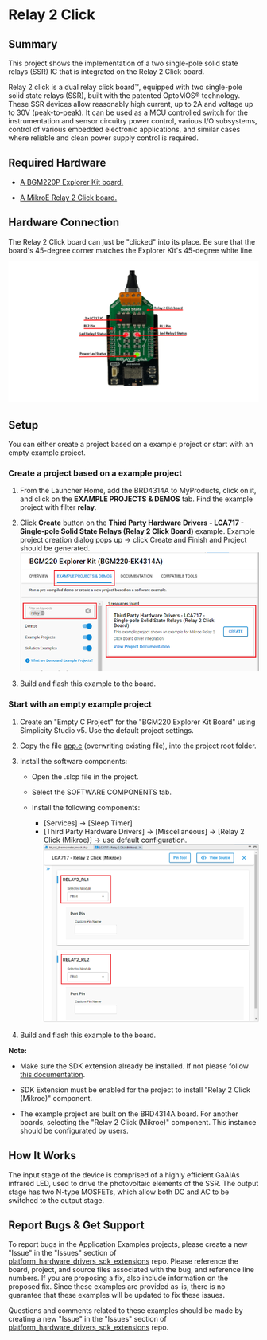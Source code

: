 # Relay 2 Click #

## Summary ##

This project shows the implementation of a two single-pole solid state relays (SSR) IC that is integrated on the Relay 2 Click board.

Relay 2 click is a dual relay click board™, equipped with two single-pole solid state relays (SSR), built with the patented OptoMOS® technology. These SSR devices allow reasonably high current, up to 2A and voltage up to 30V (peak-to-peak). It can be used as a MCU controlled switch for the instrumentation and sensor circuitry power control, various I/O subsystems, control of various embedded electronic applications, and similar cases where reliable and clean power supply control is required.

## Required Hardware ##

- [A BGM220P Explorer Kit board.](https://www.silabs.com/development-tools/wireless/bluetooth/bgm220-explorer-kit)

- [A MikroE Relay 2 Click board.](https://www.mikroe.com/relay-2-click)

## Hardware Connection ##

The Relay 2 Click board can just be "clicked" into its place. Be sure that the board's 45-degree corner matches the Explorer Kit's 45-degree white line.

![board](hardware_connection.png)

## Setup ##

You can either create a project based on a example project or start with an empty example project.

### Create a project based on a example project ###

1. From the Launcher Home, add the BRD4314A to MyProducts, click on it, and click on the **EXAMPLE PROJECTS & DEMOS** tab. Find the example project with filter **relay**.

2. Click **Create** button on the **Third Party Hardware Drivers - LCA717 - Single-pole Solid State Relays (Relay 2 Click Board)** example. Example project creation dialog pops up -> click Create and Finish and Project should be generated.
![Create_example](create_example.png)

3. Build and flash this example to the board.

### Start with an empty example project ###

1. Create an "Empty C Project" for the "BGM220 Explorer Kit Board" using Simplicity Studio v5. Use the default project settings.

2. Copy the file [app.c](https://github.com/SiliconLabs/third_party_hw_drivers_extension/tree/feature/master/app/example/mikroe_relay2_lca717/app.c) (overwriting existing file), into the project root folder.

3. Install the software components:

    - Open the .slcp file in the project.

    - Select the SOFTWARE COMPONENTS tab.

    - Install the following components:

        - [Services] → [Sleep Timer]
        - [Third Party Hardware Drivers] → [Miscellaneous] → [Relay 2 Click (Mikroe)] → use default configuration.
        ![config](configuration.png)

4. Build and flash this example to the board.

**Note:**

- Make sure the SDK extension already be installed. If not please follow [this documentation](https://github.com/SiliconLabs/third_party_hw_drivers_extension/blob/master/README.md).

- SDK Extension must be enabled for the project to install "Relay 2 Click (Mikroe)" component.

- The example project are built on the BRD4314A board. For another boards, selecting the "Relay 2 Click (Mikroe)" component. This instance should be configurated by users.

## How It Works ##

The input stage of the device is comprised of a highly efficient GaAIAs infrared LED, used to drive the photovoltaic elements of the SSR. The output stage has two N-type MOSFETs, which allow both DC and AC to be switched to the output stage.

## Report Bugs & Get Support ##

To report bugs in the Application Examples projects, please create a new "Issue" in the "Issues" section of [platform_hardware_drivers_sdk_extensions](https://github.com/SiliconLabs/platform_hardware_drivers_sdk_extensions) repo. Please reference the board, project, and source files associated with the bug, and reference line numbers. If you are proposing a fix, also include information on the proposed fix. Since these examples are provided as-is, there is no guarantee that these examples will be updated to fix these issues.

Questions and comments related to these examples should be made by creating a new "Issue" in the "Issues" section of [platform_hardware_drivers_sdk_extensions](https://github.com/SiliconLabs/platform_hardware_drivers_sdk_extensions) repo.
